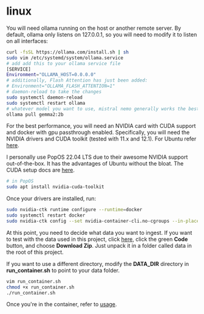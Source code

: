 # linux
You will need ollama running on the host or another remote server. By default, ollama only listens on 127.0.0.1, so you will need to modify it to listen on all interfaces:
```bash
curl -fsSL https://ollama.com/install.sh | sh
sudo vim /etc/systemd/system/ollama.service
# add add this to your ollama service file 
[SERVICE]
Environment="OLLAMA_HOST=0.0.0.0"
# additionally, Flash Attention has just been added: 
# Environment="OLLAMA_FLASH_ATTENTION=1"
# daemon-reload to take the changes
sudo systemctl daemon-reload
sudo systemctl restart ollama
# whatever model you want to use, mistral nemo generally works the best, but gemma2 is much smaller and performs well.
ollama pull gemma2:2b
```
For the best performance, you will need an NVIDIA card with CUDA support and docker with gpu passthrough enabled.
Specifically, you will need the NVIDIA drivers and CUDA toolkit (tested with 11.x and 12.1). For Ubuntu refer 
[here](https://docs.nvidia.com/cuda/cuda-installation-guide-linux/).
  
I personally use PopOS 22.04 LTS due to their awesome NVIDIA support out-of-the-box. It has the advantages of Ubuntu
without the bloat. The CUDA setup docs are [here](https://support.system76.com/articles/cuda/).
```bash
# in PopOS
sudo apt install nvidia-cuda-toolkit
```
  
Once your drivers are installed, run:
```bash
sudo nvidia-ctk runtime configure --runtime=docker
sudo systemctl restart docker
sudo nvidia-ctk config --set nvidia-container-cli.no-cgroups --in-place
```
  
At this point, you need to decide what data you want to ingest.  If you want to test with the data used in this project, 
click [here](https://github.com/strf0x1/vxug-papers), click the green **Code** button, and choose **Download Zip**. Just unpack it in a folder called data in 
the root of this project.
  
If you want to use a different directory, modify the **DATA_DIR** directory in **run_container.sh** to point to your 
data folder.
```bash
vim run_container.sh
chmod +x run_container.sh
./run_container.sh
```
  
Once you're in the container, refer to [usage](usage.md).